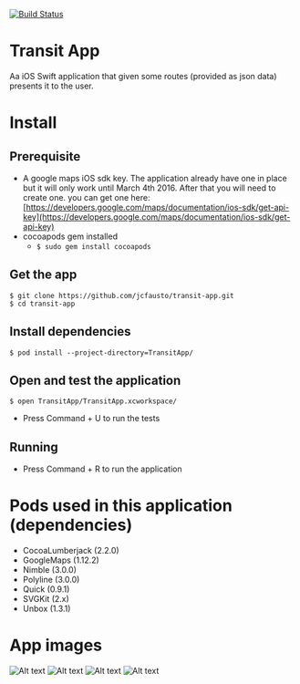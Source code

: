 [![Build Status](https://travis-ci.org/jcfausto/transit-app.svg?branch=master)](https://travis-ci.org/jcfausto/transit-app)

# Transit App

Aa iOS Swift application that given some routes (provided as json data) presents it to the user.

# Install

## Prerequisite

- A google maps iOS sdk key. The application already have one in place but it will only work until March 4th 2016. After that you will need to create one. you can get one here: [https://developers.google.com/maps/documentation/ios-sdk/get-api-key](https://developers.google.com/maps/documentation/ios-sdk/get-api-key)
- cocoapods gem installed
  - ```$ sudo gem install cocoapods```

## Get the app
```
$ git clone https://github.com/jcfausto/transit-app.git
$ cd transit-app
```

## Install dependencies

```
$ pod install --project-directory=TransitApp/
```

## Open and test the application
```
$ open TransitApp/TransitApp.xcworkspace/
```

- Press Command + U to run the tests

## Running

- Press Command + R to run the application

# Pods used in this application (dependencies)

- CocoaLumberjack (2.2.0)
- GoogleMaps (1.12.2)
- Nimble (3.0.0)
- Polyline (3.0.0)
- Quick (0.9.1)
- SVGKit (2.x)
- Unbox (1.3.1)

# App images

![Alt text](screenshots/inital.png "Initial screen")
![Alt text](screenshots/routes.png "Available routes")
![Alt text](screenshots/route-segments.png "Route details")
![Alt text](screenshots/route-segments2.png "Route details 2")
